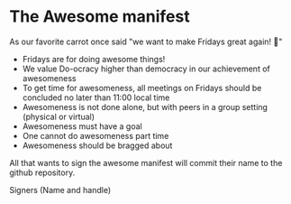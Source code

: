 # The Awesome manifest

As our favorite carrot once said "we want to make Fridays great again! :carrot:"

* Fridays are for doing awesome things!
* We value Do-ocracy higher than democracy in our achievement of awesomeness
* To get time for awesomeness, all meetings on Fridays should be concluded no later than 11:00 local time
* Awesomeness is not done alone, but with peers in a group setting (physical or virtual)
* Awesomeness must have a goal
* One cannot do awesomeness part time
* Awesomeness should be bragged about

All that wants to sign the awesome manifest will commit their name to the github repository.


Signers (Name and handle)
